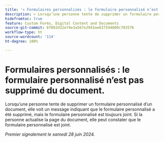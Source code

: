 ```yaml
---
title: '« Formulaires personnalisés : le formulaire personnalisé n’est pas supprimé du document. »'
description: « Lorsqu’une personne tente de supprimer un formulaire personnalisé d’un document, elle voit un message indiquant que le formulaire personnalisé a été supprimé, mais le formulaire personnalisé est toujours joint.  Si la personne actualise la page du document, elle peut constater que le formulaire personnalisé est joint. »
hidefromtoc: true
feature: Custom Forms, Digital Content and Documents
source-git-commit: 6f802d32e74e3a567e2943ae837594809c703576
workflow-type: ht
source-wordcount: '114'
ht-degree: 100%

---
```



# Formulaires personnalisés : le formulaire personnalisé n’est pas supprimé du document.

Lorsqu’une personne tente de supprimer un formulaire personnalisé d’un document, elle voit un message indiquant que le formulaire personnalisé a été supprimé, mais le formulaire personnalisé est toujours joint.  Si la personne actualise la page du document, elle peut constater que le formulaire personnalisé est joint.

_Premier signalement le samedi 28 juin 2024._
